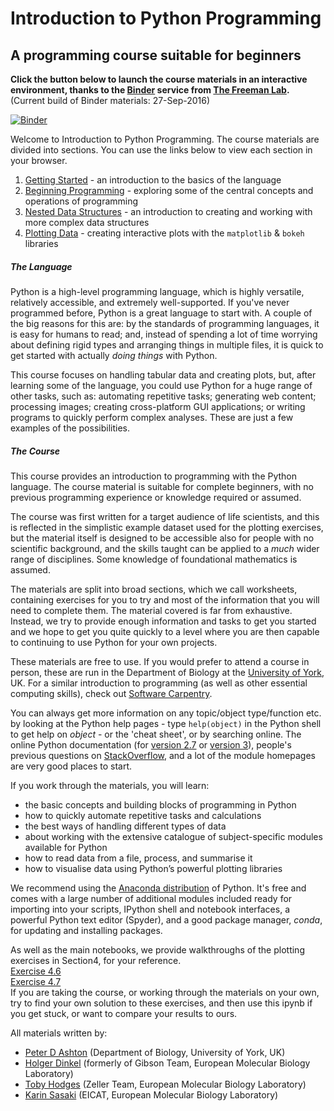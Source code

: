 # Introduction to Python Programming
## A programming course suitable for beginners

__Click the button below to launch the course materials in an interactive environment, thanks to the [Binder](http://mybinder.org) service from [The Freeman Lab](http://thefreemanlab.com).__ (Current build of Binder materials: 27-Sep-2016)  

[![Binder](http://mybinder.org/badge.svg)](http://mybinder.org:/repo/tobyhodges/itpp)

Welcome to Introduction to Python Programming. The course materials are divided into sections. You can use the links below to view each section in your browser.

1. [Getting Started](http://nbviewer.jupyter.org/github/tobyhodges/ITPP/blob/master/1_GettingStarted.ipynb) - an introduction to the basics of the language
2. [Beginning Programming](http://nbviewer.jupyter.org/github/tobyhodges/ITPP/blob/master/2_BeginningProgramming.ipynb) - exploring some of the central concepts and operations of programming
3. [Nested Data Structures](http://nbviewer.jupyter.org/github/tobyhodges/ITPP/blob/master/3_NestedDataStructures.ipynb) - an introduction to creating and working with more complex data structures
4. [Plotting Data](http://nbviewer.jupyter.org/github/tobyhodges/ITPP/blob/master/4_PlottingData.ipynb) - creating interactive plots with the `matplotlib` & `bokeh` libraries

##### The Language
Python is a high-level programming language, which is highly versatile, relatively accessible, and extremely well-supported. If you've never programmed before, Python is a great language to start with. A couple of the big reasons for this are: by the standards of programming languages, it is easy for humans to read; and, instead of spending a lot of time worrying about defining rigid types and arranging things in multiple files, it is quick to get started with actually _doing things_ with Python. 

This course focuses on handling tabular data and creating plots, but, after learning some of the language, you could use Python for a huge range of other tasks, such as: automating repetitive tasks; generating web content; processing images; creating cross-platform GUI applications; or writing programs to quickly perform complex analyses. These are just a few examples of the possibilities. 

##### The Course
This course provides an introduction to programming with the Python language. The course material is suitable for complete beginners, with no previous programming experience or knowledge required or assumed.  

The course was first written for a target audience of life scientists, and this is reflected in the simplistic example dataset used for the plotting exercises, but the material itself is designed to be accessible also for people with no scientific background, and the skills taught can be applied to a _much_ wider range of disciplines. Some knowledge of foundational mathematics is assumed.

The materials are split into broad sections, which we call worksheets, containing exercises for you to try and most of the information that you will need to complete them. The material covered is far from exhaustive. Instead, we try to provide enough information and tasks to get you started and we hope to get you quite quickly to a level where you are then capable to continuing to use Python for your own projects.

These materials are free to use. If you would prefer to attend a course in person, these are run in the Department of Biology at the [University of York](http://www.york.ac.uk/biology/technology-facility/bioinformatics/bi-tf-courses/), UK. For a similar introduction to programming (as well as other essential computing skills), check out [Software Carpentry](http://software-carpentry.org).

You can always get more information on any topic/object type/function etc. by looking at the Python help pages - type `help(object)` in the Python shell to get help on _object_ - or the 'cheat sheet', or by searching online. The online Python documentation (for [version 2.7](https://docs.python.org/2/) or [version 3](https://docs.python.org/3/)), people's previous questions on [StackOverflow](http://stackoverflow.com), and a lot of the module homepages are very good places to start.  

If you work through the materials, you will learn:
* the basic concepts and building blocks of programming in Python
* how to quickly automate repetitive tasks and calculations
* the best ways of handling different types of data
* about working with the extensive catalogue of subject-specific modules available for Python
* how to read data from a file, process, and summarise it
* how to visualise data using Python’s powerful plotting libraries

We recommend using the [Anaconda distribution](https://store.continuum.io/cshop/anaconda/) of Python. It's free and comes with a large number of additional modules included ready for importing into your scripts, IPython shell and notebook interfaces, a powerful Python text editor (Spyder), and a good package manager, _conda_, for updating and installing packages.   

As well as the main notebooks, we provide walkthroughs of the plotting exercises in Section4, for your reference.  
[Exercise 4.6](http://nbviewer.jupyter.org/github/tobyhodges/ITPP/blob/master/Exercise4_6WalkthroughMPL.ipynb)  
[Exercise 4.7](http://nbviewer.jupyter.org/github/tobyhodges/ITPP/blob/master/Exercise4_7WalkthroughBokeh.ipynb)  
If you are taking the course, or working through the materials on your own, try to find your own solution to these exercises, and then use this ipynb if you get stuck, or want to compare your results to ours.

All materials written by:
* [Peter D Ashton](https://www.york.ac.uk/biology/research/bioinformatics-biosystems/peter-d-ashton/) (Department of Biology, University of York, UK)
* [Holger Dinkel](https://git.embl.de/u/dinkel) (formerly of Gibson Team, European Molecular Biology Laboratory)
* [Toby Hodges](https://www.github.com/tobyhodges) (Zeller Team, European Molecular Biology Laboratory)
* [Karin Sasaki](https://github.com/karinsasaki) (EICAT, European Molecular Biology Laboratory)
